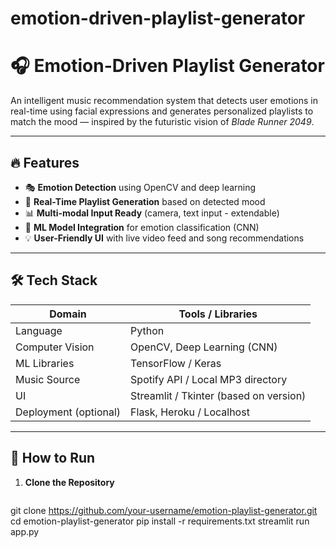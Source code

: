 # emotion-driven-playlist-generator
# 🎧 Emotion-Driven Playlist Generator

An intelligent music recommendation system that detects user emotions in real-time using facial expressions and generates personalized playlists to match the mood — inspired by the futuristic vision of *Blade Runner 2049*.

---

## 🔥 Features

- 🎭 **Emotion Detection** using OpenCV and deep learning
- 🎵 **Real-Time Playlist Generation** based on detected mood
- 📊 **Multi-modal Input Ready** (camera, text input - extendable)
- 🧠 **ML Model Integration** for emotion classification (CNN)
- 💡 **User-Friendly UI** with live video feed and song recommendations

---

## 🛠️ Tech Stack

| Domain              | Tools / Libraries                          |
|---------------------|--------------------------------------------|
| Language            | Python                                     |
| Computer Vision     | OpenCV, Deep Learning (CNN)                |
| ML Libraries        | TensorFlow / Keras                         |
| Music Source        | Spotify API / Local MP3 directory          |
| UI                  | Streamlit / Tkinter (based on version)     |
| Deployment (optional) | Flask, Heroku / Localhost                |

---

## 🚀 How to Run

1. **Clone the Repository**
   ```bash
  git clone https://github.com/your-username/emotion-playlist-generator.git
  cd emotion-playlist-generator
  pip install -r requirements.txt
  streamlit run app.py

